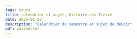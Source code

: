 ```yaml
---
tags: cours
title: calendrier et sujet, Histoire des Treize
date: 2025-01-22
description: "Calendrier du semestre et sujet de devoir"
pdf: calendrier
---
```

